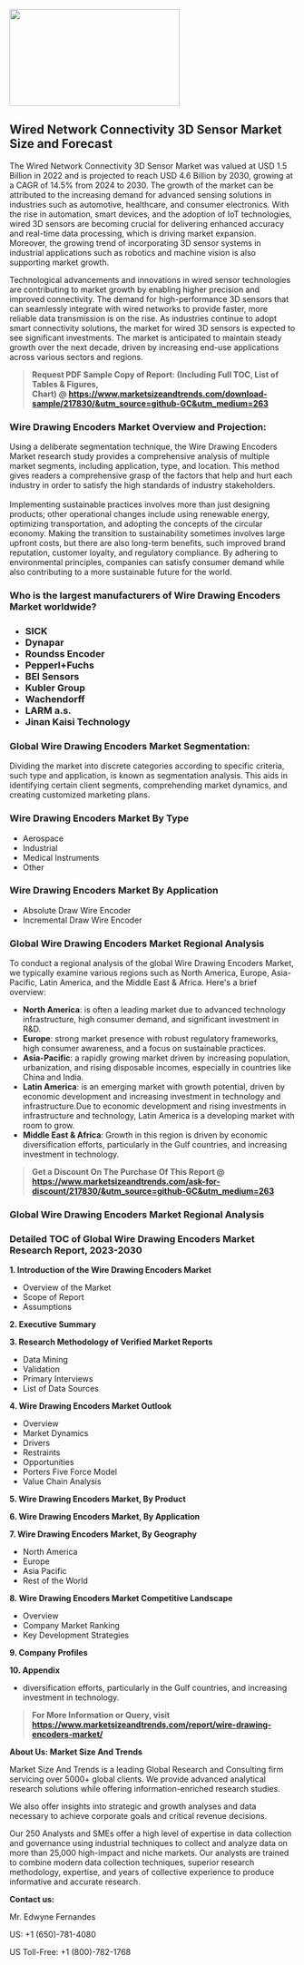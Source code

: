 <p><img class="alignnone size-medium wp-image-20088" src="https://ffe5etoiles.com/wp-content/uploads/2024/12/MST1-300x171.png" alt="" width="300" height="171" /></p><h2>Wired Network Connectivity 3D Sensor Market Size and Forecast</h2><p>The Wired Network Connectivity 3D Sensor Market was valued at USD 1.5 Billion in 2022 and is projected to reach USD 4.6 Billion by 2030, growing at a CAGR of 14.5% from 2024 to 2030. The growth of the market can be attributed to the increasing demand for advanced sensing solutions in industries such as automotive, healthcare, and consumer electronics. With the rise in automation, smart devices, and the adoption of IoT technologies, wired 3D sensors are becoming crucial for delivering enhanced accuracy and real-time data processing, which is driving market expansion. Moreover, the growing trend of incorporating 3D sensor systems in industrial applications such as robotics and machine vision is also supporting market growth.</p><p>Technological advancements and innovations in wired sensor technologies are contributing to market growth by enabling higher precision and improved connectivity. The demand for high-performance 3D sensors that can seamlessly integrate with wired networks to provide faster, more reliable data transmission is on the rise. As industries continue to adopt smart connectivity solutions, the market for wired 3D sensors is expected to see significant investments. The market is anticipated to maintain steady growth over the next decade, driven by increasing end-use applications across various sectors and regions.</p></p><blockquote id="" class=""><strong>Request PDF Sample Copy of Report: (Including Full TOC, List of Tables &amp; Figures, Chart)&nbsp;@&nbsp;<strong><a href="https://www.marketsizeandtrends.com/download-sample/217830/&utm_source=github-GC&utm_medium=263" target="_blank">https://www.marketsizeandtrends.com/download-sample/217830/&utm_source=github-GC&utm_medium=263</a></strong></strong></blockquote><h3 id="" class="">Wire Drawing Encoders Market&nbsp;Overview and Projection:</h3><p id="" class="">Using a deliberate segmentation technique, the Wire Drawing Encoders Market research study provides a comprehensive analysis of multiple market segments, including application, type, and location. This method gives readers a comprehensive grasp of the factors that help and hurt each industry in order to satisfy the high standards of industry stakeholders. <br /> <br />Implementing sustainable practices involves more than just designing products; other operational changes include using renewable energy, optimizing transportation, and adopting the concepts of the circular economy. Making the transition to sustainability sometimes involves large upfront costs, but there are also long-term benefits, such improved brand reputation, customer loyalty, and regulatory compliance. By adhering to environmental principles, companies can satisfy consumer demand while also contributing to a more sustainable future for the world.</p><h3 id="" class="">Who is the largest manufacturers of&nbsp;Wire Drawing Encoders Market worldwide?</h3><h3 class=""><p><ul><li>SICK </li><li> Dynapar </li><li> Roundss Encoder </li><li> Pepperl+Fuchs </li><li> BEI Sensors </li><li> Kubler Group </li><li> Wachendorff </li><li> LARM a.s. </li><li> Jinan Kaisi Technology</li></ul></p></h3><h3 id="" class="">Global&nbsp;Wire Drawing Encoders Market Segmentation:</h3><p id="" class="">Dividing the market into discrete categories according to specific criteria, such type and application, is known as segmentation analysis. This aids in identifying certain client segments, comprehending market dynamics, and creating customized marketing plans.</p><h3 id="" class="">Wire Drawing Encoders Market&nbsp;By Type</h3><p><p><ul><li>Aerospace</li><li> Industrial</li><li> Medical Instruments</li><li> Other</p></li></ul></p></p><h3 id="" class="">Wire Drawing Encoders Market&nbsp;By Application</h3><p class=""><p><ul><li>Absolute Draw Wire Encoder</li><li> Incremental Draw Wire Encoder</li></ul></p></p><h3 id="" class="">Global Wire Drawing Encoders Market Regional Analysis</h3><p id="" class="">To conduct a regional analysis of the global Wire Drawing Encoders Market, we typically examine various regions such as North America, Europe, Asia-Pacific, Latin America, and the Middle East &amp; Africa. Here's a brief overview:</p><ul><li><strong>North America</strong>: is often a leading market due to advanced technology infrastructure, high consumer demand, and significant investment in R&amp;D.</li><li><strong>Europe</strong>: strong market presence with robust regulatory frameworks, high consumer awareness, and a focus on sustainable practices.</li><li><strong>Asia-Pacific</strong>: a rapidly growing market driven by increasing population, urbanization, and rising disposable incomes, especially in countries like China and India.</li><li><strong>Latin America</strong>: is an emerging market with growth potential, driven by economic development and increasing investment in technology and infrastructure.Due to economic development and rising investments in infrastructure and technology, Latin America is a developing market with room to grow.</li><li><strong>Middle East &amp; Africa</strong>: Growth in this region is driven by economic diversification efforts, particularly in the Gulf countries, and increasing investment in technology.</li></ul><blockquote id="" class=""><strong>Get a Discount On The Purchase Of This Report @ <strong><a href="https://www.marketsizeandtrends.com/ask-for-discount/217830/&utm_source=github-GC&utm_medium=263" target="_blank">https://www.marketsizeandtrends.com/ask-for-discount/217830/&utm_source=github-GC&utm_medium=263</a></strong></strong></blockquote><h3 id="" class="">Global Wire Drawing Encoders Market Regional Analysis</h3><h3 id="" class="">Detailed TOC of Global Wire Drawing Encoders Market Research Report, 2023-2030</h3><p id="" class=""><strong>1. Introduction of the Wire Drawing Encoders Market</strong></p><ul><li>Overview of the Market</li><li>Scope of Report</li><li>Assumptions</li></ul><p id="" class=""><strong>2. Executive Summary</strong></p><p id="" class=""><strong>3. Research Methodology of Verified Market Reports</strong></p><ul><li>Data Mining</li><li>Validation</li><li>Primary Interviews</li><li>List of Data Sources</li></ul><p id="" class=""><strong>4. Wire Drawing Encoders Market Outlook</strong></p><ul><li>Overview</li><li>Market Dynamics</li><li>Drivers</li><li>Restraints</li><li>Opportunities</li><li>Porters Five Force Model</li><li>Value Chain Analysis</li></ul><p id="" class=""><strong>5. Wire Drawing Encoders Market, By Product</strong></p><p id="" class=""><strong>6. Wire Drawing Encoders Market, By Application</strong></p><p id="" class=""><strong>7. Wire Drawing Encoders Market, By Geography</strong></p><ul><li>North America</li><li>Europe</li><li>Asia Pacific</li><li>Rest of the World</li></ul><p id="" class=""><strong>8. Wire Drawing Encoders Market Competitive Landscape</strong></p><ul><li>Overview</li><li>Company Market Ranking</li><li>Key Development Strategies</li></ul><p id="" class=""><strong>9. Company Profiles</strong></p><p id="" class=""><strong>10. Appendix</strong></p><ul><li>diversification efforts, particularly in the Gulf countries, and increasing investment in technology.</li></ul><blockquote id="" class=""><strong>For More Information or Query, visit <strong><strong><a href="https://www.marketsizeandtrends.com/report/wire-drawing-encoders-market/" target="_blank">https://www.marketsizeandtrends.com/report/wire-drawing-encoders-market/</a></strong></strong></strong></blockquote><p id="" class=""><strong>About Us: Market Size And Trends</strong></p><p id="" class="">Market Size And Trends is a leading Global Research and Consulting firm servicing over 5000+ global clients. We provide advanced analytical research solutions while offering information-enriched research studies.</p><p id="" class="">We also offer insights into strategic and growth analyses and data necessary to achieve corporate goals and critical revenue decisions.</p><p id="" class="">Our 250 Analysts and SMEs offer a high level of expertise in data collection and governance using industrial techniques to collect and analyze data on more than 25,000 high-impact and niche markets. Our analysts are trained to combine modern data collection techniques, superior research methodology, expertise, and years of collective experience to produce informative and accurate research.</p><p id="" class=""><strong>Contact us:</strong></p><p id="" class="">Mr. Edwyne Fernandes</p><p id="" class="">US: +1 (650)-781-4080</p><p id="" class="">US Toll-Free: +1 (800)-782-1768</p>
